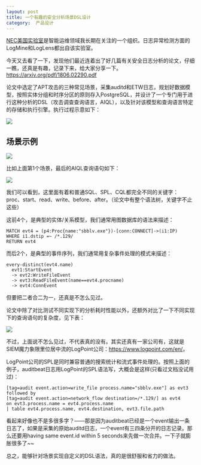 ```yaml
---
layout: post
title: 一个有趣的安全分析场景DSL设计
category:  产品设计
---
```


[NEC美国实验室](https://www.nec-labs.com/publications/)是智能运维领域我长期在关注的一个组织。日志异常检测方面的LogMine和LogLens都出自该实验室。

今天又去看了一下，发现他们最近连着出了好几篇有关安全日志分析的论文，仔细一瞧，还真是有趣，记录下来，给大家分享一下。<https://arxiv.org/pdf/1806.02290.pdf>

论文中选定了APT攻击的三种常见场景，采集auditd和ETW日志，规划好数据模型，按照实体分组和时序分区的原则存入PostgreSQL，并设计了一个专门用于进行这种分析的DSL（攻击调查查询语言，AIQL），以及针对该模型和查询语言特定的存储和执行引擎。执行过程示意如下：

![](https://pic2.zhimg.com/v2-c959c6267cc5a9f4036f3bce97e735d9_r.jpg)

## 场景示例

![](https://pic4.zhimg.com/v2-6f18c10f50e9a11bc0c40b9213ae209f_r.jpg)

比如上面第1个场景，最后的AIQL查询语句如下：

![](https://pic2.zhimg.com/v2-e52a957c5b54cd14b9c8085a268cb1b9_r.jpg)

我们可以看到，这里面有着和普通SQL、SPL、CQL都完全不同的关键字：proc、start、read、write、before、after。（论文中有整个语法树，关键字不止这些）

这前4个，是典型的实体/关系模型，我们通常用图数据库的语法来描述：

```
MATCH evt4 = (p4:Proc{name:"sbblv.exe"})-[conn:CONNECT]->(i1:IP)
WHERE i1.dstip =~ /*.129/
RETURN evt4
```

而后2个，是典型的事件序列，我们通常用复杂事件处理的模式来描述：

```
every-distinct(evt4.name)
  evt1:StartEvent
  -> evt2:WriteFileEvent
  -> evt3:ReadFileEvent(name==evt4.procname)
  -> evt4:ConnEvent
```

但要把二者合二为一，还真是不怎么见过。

论文中除了对比测试不同实现下的分析耗时性能以外，还额外对比了一下不同实现下的查询语句的复杂度，见下表：

![](https://pic2.zhimg.com/v2-0e57fab1422c2a5b6e236338fcf9faa1_r.jpg)

不过，上面说不怎么见过，不代表真的没有。其实还真有一家公司有，这就是SIEM魔力象限里位居中流的LogPoint公司：<https://www.logpoint.com/en/>。

LogPoint公司的SPL是同时兼容普通的搜索统计和流式事件处理的。按照上面的例子，auditbeat日志用LogPoint的SPL语法写，大概会是这样(只看过文档没试用过)：

```
[tag=audit event.action=write_file process.name="sbblv.exe"] as evt3
followed by
[tag=audit event.action=network_flow destination=/*.129/] as evt4
on evt3.process.name = evt4.process.name
| table evt4.process.name, evt4.destination, evt3.file.path
```

看起来好像也不是多很多字？——那是因为auditbeat已经是一个event输出一条日志了，如果是采集的原始auditd日志，一个event有三四条分开的日志记录。那么还要用having same event.id within 5 seconds来先做一次合并。一下子就膨胀很多了~~

总之，能够针对场景实现自定义的DSL语法，真的是很舒服和省力的做法。

